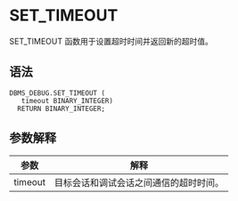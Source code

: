 SET_TIMEOUT 
================================

SET_TIMEOUT 函数用于设置超时时间并返回新的超时值。

语法 
-----------

```unknow
DBMS_DEBUG.SET_TIMEOUT (
   timeout BINARY_INTEGER) 
  RETURN BINARY_INTEGER;
```



参数解释 
-------------



| **参数**  |       **解释**        |
|---------|---------------------|
| timeout | 目标会话和调试会话之间通信的超时时间。 |



